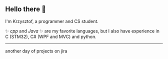 ## Hello there 👋

I'm Krzysztof, a programmer and CS student.

✨ _cpp_ and _Java_ ✨ are my favorite languages, but I also have experience in C (STM32), C# (WPF and MVC) and python. 
 
---
another day of projects on jira

